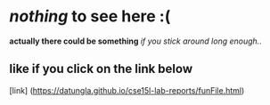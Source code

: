 <!--- Headers - Bold - Italic -->
# _nothing_ to see here :(
**actually there could be something**
*if you stick around long enough..*
## like if you click on the link below
[link] (https://datungla.github.io/cse15l-lab-reports/funFile.html)

